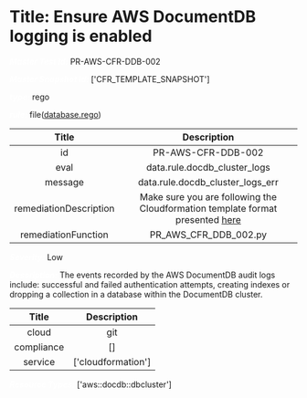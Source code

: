 



# Title: Ensure AWS DocumentDB logging is enabled


***<font color="white">Master Test Id:</font>*** PR-AWS-CFR-DDB-002

***<font color="white">Master Snapshot Id:</font>*** ['CFR_TEMPLATE_SNAPSHOT']

***<font color="white">type:</font>*** rego

***<font color="white">rule:</font>*** file([database.rego])  
  
  
  
  

|Title|Description|
| :---: | :---: |
|id|PR-AWS-CFR-DDB-002|
|eval|data.rule.docdb_cluster_logs|
|message|data.rule.docdb_cluster_logs_err|
|remediationDescription|Make sure you are following the Cloudformation template format presented <a href='https://docs.aws.amazon.com/AWSCloudFormation/latest/UserGuide/aws-resource-docdb-dbcluster.html#cfn-docdb-dbcluster-enablecloudwatchlogsexports' target='_blank'>here</a>|
|remediationFunction|PR_AWS_CFR_DDB_002.py|


***<font color="white">Severity:</font>*** Low

***<font color="white">Description:</font>*** The events recorded by the AWS DocumentDB audit logs include: successful and failed authentication attempts, creating indexes or dropping a collection in a database within the DocumentDB cluster.  
  
  

|Title|Description|
| :---: | :---: |
|cloud|git|
|compliance|[]|
|service|['cloudformation']|


***<font color="white">Resource Types:</font>*** ['aws::docdb::dbcluster']


[database.rego]: https://github.com/prancer-io/prancer-compliance-test/tree/master/aws/iac/database.rego
